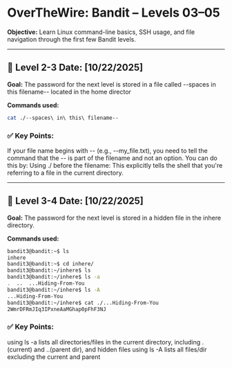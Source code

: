 # OverTheWire: Bandit – Levels 03–05

 
**Objective:** Learn Linux command-line basics, SSH usage, and file navigation through the first few Bandit levels.

---

## 🧱 Level 2-3 **Date:** [10/22/2025] 
**Goal:** The password for the next level is stored in a file called --spaces in this filename-- located in the home director

**Commands used:**
```bash
cat ./--spaces\ in\ this\ filename--
```

### ✅ Key Points:
If your file name begins with -- (e.g., --my_file.txt), you need to tell the command that the -- is part of the filename and not an option. 
You can do this by: Using ./ before the filename: This explicitly tells the shell that you're referring to a file in the current directory.

---

## 🧱 Level 3-4 **Date:** [10/22/2025] 
**Goal:** The password for the next level is stored in a hidden file in the inhere directory.

**Commands used:**
```bash
bandit3@bandit:~$ ls
inhere
bandit3@bandit:~$ cd inhere/
bandit3@bandit:~/inhere$ ls
bandit3@bandit:~/inhere$ ls -a
.  ..  ...Hiding-From-You
bandit3@bandit:~/inhere$ ls -A
...Hiding-From-You
bandit3@bandit:~/inhere$ cat ./...Hiding-From-You
2WmrDFRmJIq3IPxneAaMGhap0pFhF3NJ

```

### ✅ Key Points:
using ls -a lists all directories/files in the current directory, including . (current) and ..(parent dir), and hidden files
using ls -A lists all files/dir excluding the current and parent 
